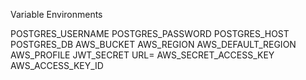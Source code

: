Variable Environments

POSTGRES_USERNAME
POSTGRES_PASSWORD
POSTGRES_HOST
POSTGRES_DB
AWS_BUCKET
AWS_REGION
AWS_DEFAULT_REGION
AWS_PROFILE
JWT_SECRET
URL=
AWS_SECRET_ACCESS_KEY
AWS_ACCESS_KEY_ID